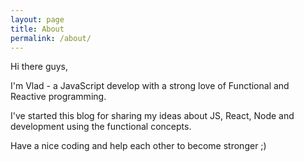 ```yaml
---
layout: page
title: About
permalink: /about/
---
```


Hi there guys,

I'm Vlad - a JavaScript develop with a strong love of Functional and Reactive programming.

I've started this blog for sharing my ideas about JS, React, Node and development using the functional concepts.

Have a nice coding and help each other to become stronger ;)
